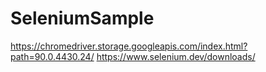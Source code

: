 # SeleniumSample

https://chromedriver.storage.googleapis.com/index.html?path=90.0.4430.24/
https://www.selenium.dev/downloads/
